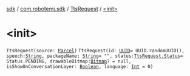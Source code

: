 [sdk](../../index.md) / [com.robotemi.sdk](../index.md) / [TtsRequest](index.md) / [&lt;init&gt;](./-init-.md)

# &lt;init&gt;

`TtsRequest(source: `[`Parcel`](https://developer.android.com/reference/android/os/Parcel.html)`)`
`TtsRequest(id: `[`UUID`](https://developer.android.com/reference/java/util/UUID.html)` = UUID.randomUUID(), speech: `[`String`](https://kotlinlang.org/api/latest/jvm/stdlib/kotlin/-string/index.html)`, packageName: `[`String`](https://kotlinlang.org/api/latest/jvm/stdlib/kotlin/-string/index.html)` = "", status: `[`TtsRequest.Status`](-status/index.md)` = Status.PENDING, drawableBitmap: `[`Bitmap`](https://developer.android.com/reference/android/graphics/Bitmap.html)`? = null, isShowOnConversationLayer: `[`Boolean`](https://kotlinlang.org/api/latest/jvm/stdlib/kotlin/-boolean/index.html)`, language: `[`Int`](https://kotlinlang.org/api/latest/jvm/stdlib/kotlin/-int/index.html)` = 0)`